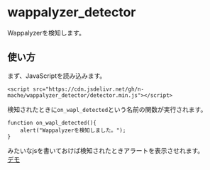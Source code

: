# wappalyzer_detector
Wappalyzerを検知します。
## 使い方
まず、JavaScriptを読み込みます。
```
<script src="https://cdn.jsdelivr.net/gh/n-mache/wappalyzer_detector/detector.min.js"></script>
```
検知されたときに`on_wapl_detected`という名前の関数が実行されます。
```
function on_wapl_detected(){
    alert("Wappalyzerを検知しました。");
}
```
みたいなjsを書いておけば検知されたときアラートを表示させれます。<br>
[デモ](https://n-mache.work/wapl_detector.php)
